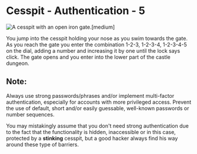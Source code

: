 # Cesspit - Authentication - 5

![A cesspit with an open iron gate.[medium]](/static/images/games/azure-cloud-castle/cesspit-gate-open.jpg)

You jump into the cesspit holding your nose as you swim towards the gate.
As you reach the gate you enter the combination 1-2-3, 1-2-3-4, 1-2-3-4-5 on the dial, adding a number and increasing it by one until the lock says click. The gate opens and you enter into the lower part of the castle dungeon.

## Note:

Always use strong passwords/phrases and/or implement multi-factor authentication, especially for accounts with more privileged access. Prevent the use of default, short and/or easily guessable, well-known passwords or number sequences. 

You may mistakingly assume that you don't need strong authentication due to the fact that the functionality is hidden, inaccessible or in this case, protected by a **stinking** cesspit, but a good hacker always find his way around these type of barriers.
